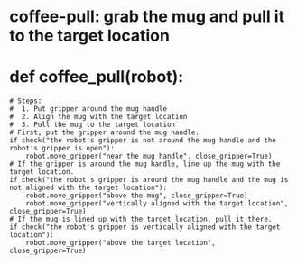 # coffee-pull: grab the mug and pull it to the target location
# def coffee_pull(robot):
    # Steps:
    #  1. Put gripper around the mug handle
    #  2. Align the mug with the target location
    #  3. Pull the mug to the target location
    # First, put the gripper around the mug handle.
    if check("the robot's gripper is not around the mug handle and the robot's gripper is open"):
        robot.move_gripper("near the mug handle", close_gripper=True)
    # If the gripper is around the mug handle, line up the mug with the target location.
    if check("the robot's gripper is around the mug handle and the mug is not aligned with the target location"):
        robot.move_gripper("above the mug", close_gripper=True)
        robot.move_gripper("vertically aligned with the target location", close_gripper=True)
    # If the mug is lined up with the target location, pull it there.
    if check("the robot's gripper is vertically aligned with the target location"):
        robot.move_gripper("above the target location", close_gripper=True)